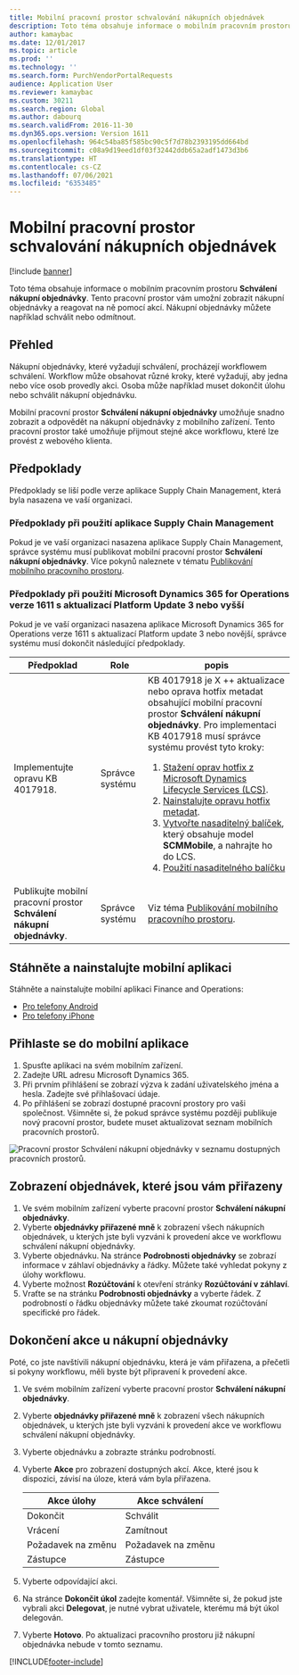 ```yaml
---
title: Mobilní pracovní prostor schvalování nákupních objednávek
description: Toto téma obsahuje informace o mobilním pracovním prostoru Schválení nákupní objednávky, který umožňuje zobrazit nákupní objednávky a odpovědět na ně prostřednictvím akce. Nákupní objednávky můžete například schválit nebo odmítnout.
author: kamaybac
ms.date: 12/01/2017
ms.topic: article
ms.prod: ''
ms.technology: ''
ms.search.form: PurchVendorPortalRequests
audience: Application User
ms.reviewer: kamaybac
ms.custom: 30211
ms.search.region: Global
ms.author: dabourq
ms.search.validFrom: 2016-11-30
ms.dyn365.ops.version: Version 1611
ms.openlocfilehash: 964c54ba85f585bc90c5f7d78b2393195dd664bd
ms.sourcegitcommit: c08a9d19eed1df03f32442ddb65a2adf1473d3b6
ms.translationtype: HT
ms.contentlocale: cs-CZ
ms.lasthandoff: 07/06/2021
ms.locfileid: "6353485"
---
```

# <a name="purchase-order-approval-mobile-workspace"></a>Mobilní pracovní prostor schvalování nákupních objednávek

[!include [banner](../includes/banner.md)]

Toto téma obsahuje informace o mobilním pracovním prostoru **Schválení nákupní objednávky**. Tento pracovní prostor vám umožní zobrazit nákupní objednávky a reagovat na ně pomocí akcí. Nákupní objednávky můžete například schválit nebo odmítnout.
 
## <a name="overview"></a>Přehled 
Nákupní objednávky, které vyžadují schválení, procházejí workflowem schválení. Workflow může obsahovat různé kroky, které vyžadují, aby jedna nebo více osob provedly akci. Osoba může například muset dokončit úlohu nebo schválit nákupní objednávku. 

Mobilní pracovní prostor **Schválení nákupní objednávky** umožňuje snadno zobrazit a odpovědět na nákupní objednávky z mobilního zařízení. Tento pracovní prostor také umožňuje přijmout stejné akce workflowu, které lze provést z webového klienta.

## <a name="prerequisites"></a>Předpoklady
Předpoklady se liší podle verze aplikace Supply Chain Management, která byla nasazena ve vaší organizaci.

### <a name="prerequisites-if-you-use-supply-chain-management"></a>Předpoklady při použití aplikace Supply Chain Management 
Pokud je ve vaší organizaci nasazena aplikace Supply Chain Management, správce systému musí publikovat mobilní pracovní prostor **Schválení nákupní objednávky**. Více pokynů naleznete v tématu [Publikování mobilního pracovního prostoru](../../fin-ops-core/dev-itpro/mobile-apps/publish-mobile-workspace.md).

### <a name="prerequisites-if-you-use-microsoft-dynamics-365-for-operations-version-1611-with-platform-update-3-or-later"></a>Předpoklady při použití Microsoft Dynamics 365 for Operations verze 1611 s aktualizací Platform Update 3 nebo vyšší
Pokud je ve vaší organizaci nasazena aplikace Microsoft Dynamics 365 for Operations verze 1611 s aktualizací Platform update 3 nebo novější, správce systému musí dokončit následující předpoklady. 

<table>
<thead>
<tr class="header">
<th>Předpoklad</th>
<th>Role</th>
<th>popis</th>
</tr>
</thead>
<tbody>
<tr class="odd">
<td>Implementujte opravu KB 4017918.</td>
<td>Správce systému</td>
<td>KB 4017918 je X ++ aktualizace nebo oprava hotfix metadat obsahující mobilní pracovní prostor <strong>Schválení nákupní objednávky</strong>. Pro implementaci KB 4017918 musí správce systému provést tyto kroky:
<ol>
<li><a href="/dynamics365/fin-ops-core/dev-itpro/migration-upgrade/download-hotfix-lcs">Stažení oprav hotfix z Microsoft Dynamics Lifecycle Services (LCS)</a>.</li>
<li><a href="/dynamics365/fin-ops-core/dev-itpro/migration-upgrade/install-metadata-hotfix-package">Nainstalujte opravu hotfix metadat</a>.</li>
<li><a href="/dynamics365/fin-ops-core/dev-itpro/deployment/create-apply-deployable-package">Vytvořte nasaditelný balíček</a>, který obsahuje model <strong>SCMMobile</strong>, a nahrajte ho do LCS.</li>
<li><a href="/dynamics365/fin-ops-core/dev-itpro/deployment/apply-deployable-package-system">Použití nasaditelného balíčku</a></li>
</ol></td>
</tr>
<tr class="even">
<td>Publikujte mobilní pracovní prostor <strong>Schválení nákupní objednávky</strong>.</td>
<td>Správce systému</td>
<td>Viz téma <a href="/dynamics365/fin-ops-core/dev-itpro/mobile-apps/publish-mobile-workspace">Publikování mobilního pracovního prostoru</a>.</td>
</tr>
</tbody>
</table>

## <a name="download-and-install-the-mobile-app"></a>Stáhněte a nainstalujte mobilní aplikaci
Stáhněte a nainstalujte mobilní aplikaci Finance and Operations:

- [Pro telefony Android](https://go.microsoft.com/fwlink/?linkid=850662)
- [Pro telefony iPhone](https://go.microsoft.com/fwlink/?linkid=850663)


## <a name="sign-in-to-the-mobile-app"></a>Přihlaste se do mobilní aplikace

1. Spusťte aplikaci na svém mobilním zařízení.
2. Zadejte URL adresu Microsoft Dynamics 365.
3. Při prvním přihlášení se zobrazí výzva k zadání uživatelského jména a hesla. Zadejte své přihlašovací údaje.
4. Po přihlášení se zobrazí dostupné pracovní prostory pro vaši společnost. Všimněte si, že pokud správce systému později publikuje nový pracovní prostor, budete muset aktualizovat seznam mobilních pracovních prostorů.

![Pracovní prostor Schválení nákupní objednávky v seznamu dostupných pracovních prostorů.](./media/po-workspaces.png)

## <a name="view-orders-that-are-assigned-to-you"></a>Zobrazení objednávek, které jsou vám přiřazeny
1. Ve svém mobilním zařízení vyberte pracovní prostor **Schválení nákupní objednávky**.
2. Vyberte **objednávky přiřazené mně** k zobrazení všech nákupních objednávek, u kterých jste byli vyzváni k provedení akce ve workflowu schválení nákupní objednávky.
3. Vyberte objednávku. Na stránce **Podrobnosti objednávky** se zobrazí informace v záhlaví objednávky a řádky. Můžete také vyhledat pokyny z úlohy workflowu.
4. Vyberte možnost **Rozúčtování** k otevření stránky **Rozúčtování v záhlaví**.
5. Vraťte se na stránku **Podrobnosti objednávky** a vyberte řádek. Z podrobností o řádku objednávky můžete také zkoumat rozúčtování specifické pro řádek.

## <a name="complete-an-action-on-the-purchase-order"></a>Dokončení akce u nákupní objednávky
Poté, co jste navštívili nákupní objednávku, která je vám přiřazena, a přečetli si pokyny workflowu, měli byste být připravení k provedení akce.

1. Ve svém mobilním zařízení vyberte pracovní prostor **Schválení nákupní objednávky**.
2. Vyberte **objednávky přiřazené mně** k zobrazení všech nákupních objednávek, u kterých jste byli vyzváni k provedení akce ve workflowu schválení nákupní objednávky.
3. Vyberte objednávku a zobrazte stránku podrobností.
4. Vyberte **Akce** pro zobrazení dostupných akcí. Akce, které jsou k dispozici, závisí na úloze, která vám byla přiřazena.

    | Akce úlohy    | Akce schválení  |
    |----------------|------------------|
    | Dokončit       | Schválit          |
    | Vrácení         | Zamítnout           |
    | Požadavek na změnu | Požadavek na změnu   |
    | Zástupce       | Zástupce         |

5. Vyberte odpovídající akci.
6. Na stránce **Dokončit úkol** zadejte komentář. Všimněte si, že pokud jste vybrali akci **Delegovat**, je nutné vybrat uživatele, kterému má být úkol delegován.
7. Vyberte **Hotovo**. Po aktualizaci pracovního prostoru již nákupní objednávka nebude v tomto seznamu. 


[!INCLUDE[footer-include](../../includes/footer-banner.md)]